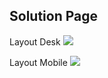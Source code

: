 ## Solution Page

Layout Desk
<img src="/Web_Sites/Solution_page/img/Web-Sites-Solution-page_desk">

Layout Mobile
<img src="/Web_Sites/Solution_page/img/Web-Sites-Solution-page_mobile">
